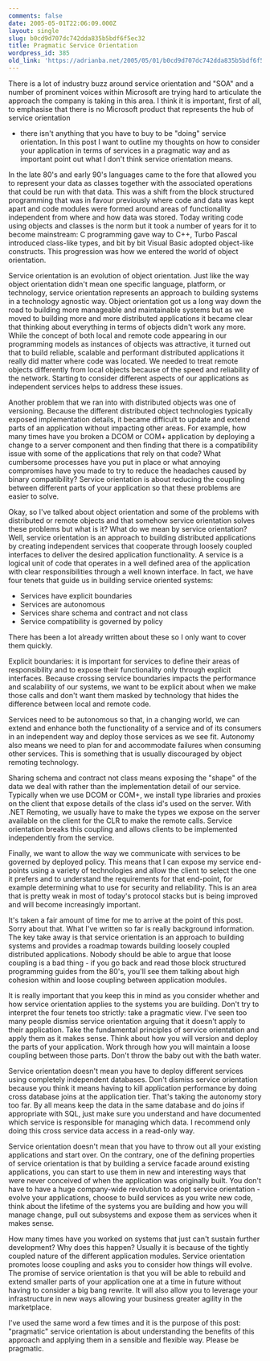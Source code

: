 ```yaml
---
comments: false
date: 2005-05-01T22:06:09.000Z
layout: single
slug: b0cd9d707dc742dda835b5bdf6f5ec32
title: Pragmatic Service Orientation
wordpress_id: 385
old_link: 'https://adrianba.net/2005/05/01/b0cd9d707dc742dda835b5bdf6f5ec32/'
---
```

There is a lot of industry buzz around service orientation and
"SOA" and a number of prominent voices within Microsoft are trying
hard to articulate the approach the company is taking in this area.
I think it is important, first of all, to emphasise that there is
no Microsoft product that represents the hub of service orientation
- there isn't anything that you have to buy to be "doing" service
orientation. In this post I want to outline my thoughts on how to
consider your application in terms of services in a pragmatic way
and as important point out what I don't think service orientation
means.

In the late 80's and early 90's languages came to the fore that
allowed you to represent your data as classes together with the
associated operations that could be run with that data. This was a
shift from the block structured programming that was in favour
previously where code and data was kept apart and code modules were
formed around areas of functionality independent from where and how
data was stored. Today writing code using objects and classes is
the norm but it took a number of years for it to become mainstream:
C programming gave way to C++, Turbo Pascal introduced class-like
types, and bit by bit Visual Basic adopted object-like constructs.
This progression was how we entered the world of object
orientation.

Service orientation is an evolution of object orientation. Just
like the way object orientation didn't mean one specific language,
platform, or technology, service orientation represents an approach
to building systems in a technology agnostic way. Object
orientation got us a long way down the road to building more
manageable and maintainable systems but as we moved to building
more and more distributed applications it became clear that
thinking about everything in terms of objects didn't work any more.
While the concept of both local and remote code appearing in our
programming models as instances of objects was attractive, it
turned out that to build reliable, scalable and performant
distributed applications it really did matter where code was
located. We needed to treat remote objects differently from local
objects because of the speed and reliability of the network.
Starting to consider different aspects of our applications as
independent services helps to address these issues.

Another problem that we ran into with distributed objects was
one of versioning. Because the different distributed object
technologies typically exposed implementation details, it became
difficult to update and extend parts of an application without
impacting other areas. For example, how many times have you broken
a DCOM or COM+ application by deploying a change to a server
component and then finding that there is a compatibility issue with
some of the applications that rely on that code? What cumbersome
processes have you put in place or what annoying compromises have
you made to try to reduce the headaches caused by binary
compatibility? Service orientation is about reducing the coupling
between different parts of your application so that these problems
are easier to solve.

Okay, so I've talked about object orientation and some of the
problems with distributed or remote objects and that somehow
service orientation solves these problems but what is it? What do
we mean by service orientation? Well, service orientation is an
approach to building distributed applications by creating
independent services that cooperate through loosely coupled
interfaces to deliver the desired application functionality. A
service is a logical unit of code that operates in a well defined
area of the application with clear responsibilities through a well
known interface. In fact, we have four tenets that guide us in
building service oriented systems:

  * Services have explicit boundaries
  * Services are autonomous
  * Services share schema and contract and not class
  * Service compatibility is governed by policy

There has been a lot already written about these so I only want
to cover them quickly.

Explicit boundaries: it is important for services to define
their areas of responsibility and to expose their functionality
only through explicit interfaces. Because crossing service
boundaries impacts the performance and scalability of our systems,
we want to be explicit about when we make those calls and don't
want them masked by technology that hides the difference between
local and remote code.

Services need to be autonomous so that, in a changing world, we
can extend and enhance both the functionality of a service and of
its consumers in an independent way and deploy those services as we
see fit. Autonomy also means we need to plan for and accommodate
failures when consuming other services. This is something that is
usually discouraged by object remoting technology.

Sharing schema and contract not class means exposing the "shape"
of the data we deal with rather than the implementation detail of
our service. Typically when we use DCOM or COM+, we install type
libraries and proxies on the client that expose details of the
class id's used on the server. With .NET Remoting, we usually have
to make the types we expose on the server available on the client
for the CLR to make the remote calls. Service orientation breaks
this coupling and allows clients to be implemented independently
from the service.

Finally, we want to allow the way we communicate with services
to be governed by deployed policy. This means that I can expose my
service end-points using a variety of technologies and allow the
client to select the one it prefers and to understand the
requirements for that end-point, for example determining what to
use for security and reliability. This is an area that is pretty
weak in most of today's protocol stacks but is being improved and
will become increasingly important.

It's taken a fair amount of time for me to arrive at the point
of this post. Sorry about that. What I've written so far is really
background information. The key take away is that service
orientation is an approach to building systems and provides a
roadmap towards building loosely coupled distributed applications.
Nobody should be able to argue that loose coupling is a bad thing -
if you go back and read those block structured programming guides
from the 80's, you'll see them talking about high cohesion within
and loose coupling between application modules.

It is really important that you keep this in mind as you
consider whether and how service orientation applies to the systems
you are building. Don't try to interpret the four tenets too
strictly: take a pragmatic view. I've seen too many people dismiss
service orientation arguing that it doesn't apply to their
application. Take the fundamental principles of service orientation
and apply them as it makes sense. Think about how you will version
and deploy the parts of your application. Work through how you will
maintain a loose coupling between those parts. Don't throw the baby
out with the bath water.

Service orientation doesn't mean you have to deploy different
services using completely independent databases. Don't dismiss
service orientation because you think it means having to kill
application performance by doing cross database joins at the
application tier. That's taking the autonomy story too far. By all
means keep the data in the same database and do joins if
appropriate with SQL, just make sure you understand and have
documented which service is responsible for managing which data. I
recommend only doing this cross service data access in a read-only
way.

Service orientation doesn't mean that you have to throw out all
your existing applications and start over. On the contrary, one of
the defining properties of service orientation is that by building
a service facade around existing applications, you can start to use
them in new and interesting ways that were never conceived of when
the application was originally built. You don't have to have a huge
company-wide revolution to adopt service orientation - evolve your
applications, choose to build services as you write new code, think
about the lifetime of the systems you are building and how you will
manage change, pull out subsystems and expose them as services when
it makes sense.

How many times have you worked on systems that just can't
sustain further development? Why does this happen? Usually it is
because of the tightly coupled nature of the different application
modules. Service orientation promotes loose coupling and asks you
to consider how things will evolve. The promise of service
orientation is that you will be able to rebuild and extend smaller
parts of your application one at a time in future without having to
consider a big bang rewrite. It will also allow you to leverage
your infrastructure in new ways allowing your business greater
agility in the marketplace.

I've used the same word a few times and it is the purpose of
this post: "pragmatic" service orientation is about understanding
the benefits of this approach and applying them in a sensible and
flexible way. Please be pragmatic.
